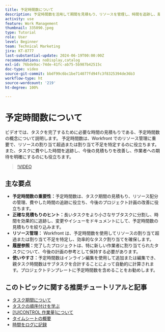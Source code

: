 ```yaml
---
title: 予定時間数について
description: 予定時間数を活用して期間を見積もり、リソースを管理し、時間を追跡し、履歴参照を利用し、割り当てを効率化することで、Workfront でのプロジェクト計画を最適化します。
activity: use
feature: Work Management
thumbnail: 335090.jpeg
type: Tutorial
role: User
level: Beginner
team: Technical Marketing
jira: KT-8777
last-substantial-update: 2024-06-19T00:00:00Z
recommendations: noDisplay,catalog
exl-id: 76bde9ac-74de-41fc-ab75-5b987b42515c
doc-type: video
source-git-commit: bbdf99c6bc1be714077fd94fc3f8325394de36b3
workflow-type: ht
source-wordcount: '219'
ht-degree: 100%

---
```


# 予定時間数について

ビデオでは、タスクを完了するために必要な時間の見積もりである、予定時間数の概念について説明します。
予定時間数は、Workfront でのリソース管理に重要で、リソースの割り当て超過または割り当て不足を特定するのに役立ちます。
また、タスクに費やした時間を追跡し、今後の見積もりを改善し、作業者への期待を明確にするのにも役立ちます。


>[!VIDEO](https://video.tv.adobe.com/v/3445334/?quality=12&learn=on&enablevpops=1&captions=jpn)


## 主な要点

* **予定時間数の重要性：**&#x200B;予定時間数は、タスク期間の見積もり、リソース配分の管理、費やした時間の追跡に役立ち、今後のプロジェクト計画の改善に役立ちます。
* **正確な見積もりのヒント：**&#x200B;長いタスクをより小さなサブタスクに分割し、時間を効果的に追跡し、変更やイシューをドキュメントにして、予定時間数の見積もりを絞り込みます。
* **リソース管理：** Workfront は、予定時間数を使用してリソースの割り当て超過または割り当て不足を特定し、効率的なタスク割り当てを確保します。
* **履歴参照：**&#x200B;完了したプロジェクトは、特に新しい作業者に割り当てられたタスクについて、今後の計画の参考として保持する必要があります。
* **使いやすさ：**&#x200B;予定時間数はインライン編集を使用して追加または編集でき、親タスク時間数はサブタスクを合計することによって自動的に計算されます。プロジェクトテンプレートに予定時間数を含めることをお勧めします。


## このトピックに関する推奨チュートリアルと記事

* [タスク期間について](/help/manage-work/tasks/understand-task-durations.md)
* [タスクの順序付けを学ぶ](/help/manage-work/tasks/learn-to-sequence-tasks.md)
* [[!UICONTROL 作業量]について](/help/manage-work/tasks/understand-work-effort.md)
* [タイムシートの概要](https://experienceleague.adobe.com/ja/docs/workfront/using/timesheets/details/timesheets-overview)
* [時間をログに記録](https://experienceleague.adobe.com/ja/docs/workfront/using/timesheets/create-and-manage-timesheets-in-adobe-workfront/log-time)
